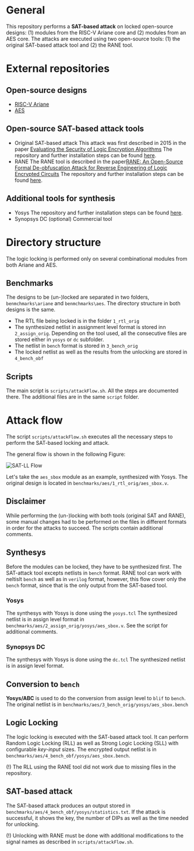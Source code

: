 # General

This repository performs a **SAT-based attack** on locked open-source designs: (1) modules from the RISC-V Ariane core and (2) modules from an AES core. The attacks are executed using two open-source tools: (1) the original SAT-based attack tool and (2) the RANE tool.

# External repositories

## Open-source designs
* [RISC-V Ariane](https://github.com/lowRISC/ariane)
* [AES](http://www.opencores.org/cores/aes_core/)

## Open-source SAT-based attack tools
* Original SAT-based attack
This attack was first described in 2015 in the paper [Evaluating the Security of Logic Encryption Algorithms](https://ieeexplore.ieee.org/document/7140252)
The repository and further installation steps can be found [here](https://host15author@bitbucket.org/host15author/host15-logic-decryption).
* RANE
The RANE tool is described in the paper[RANE: An Open-Source Formal De-obfuscation Attack for Reverse Engineering of Logic Encrypted Circuits](https://dl.acm.org/doi/10.1145/3453688.3461760)
The repository and further installation steps can be found [here](https://github.com/gate-lab/RANE).

## Additional tools for synthesis
* Yosys
The repository and further installation steps can be found [here](https://github.com/YosysHQ/yosys).
* Synopsys DC (optional)
Commercial tool

# Directory structure
The logic locking is performed only on several combinational modules from both Ariane and AES.

## Benchmarks
The designs to be (un-)locked are separated in two folders, `benmchmarks\ariane` and `benmchmarks\aes`.
The directory structure in both designs is the same.
* The RTL file being locked is in the folder `1_rtl_orig`
* The synthesized netlist in assignment level format is stored inn `2_assign_orig`. Depending on the tool used, all the consecutive files are stored either in `yosys` or `dc` subfolder.
* The netlist in `bench` format is stored in `3_bench_orig`
* The locked netlist as well as the results from the unlocking are stored in `4_bench_obf`

## Scripts
The main script is `scripts/attackFlow.sh`. All the steps are documented there. The additional files are in the same `script` folder.

# Attack flow
The script `scripts/attackFlow.sh` executes all the necessary steps to perform the SAT-based locking and attack.

The general flow is shown in the following Figure:

![SAT-LL Flow](image.png)

Let's take the `aes_sbox` module as an example, synthesized with Yosys.
The original design is located in `benchmarks/aes/1_rtl_orig/aes_sbox.v`.

## Disclaimer
While performing the (un-)locking with both tools (original SAT and RANE), some manual changes had to be performed on the files in different formats in order for the attacks to succeed.
The scripts contain additional comments.


## Synthesys
Before the modules can be locked, they have to be synthesized first.
The SAT-attack tool excepts netlists in `bench` format.
RANE tool can work with neltislt `bench` as well as in `verilog` format, however, this flow cover only the `bench` format, since that is the only output from the SAT-based tool.

### Yosys
The synthesys with Yosys is done using the `yosys.tcl`
The synthesized netlist is in assign level format in `benchmarks/aes/2_assign_orig/yosys/aes_sbox.v`.
See the script for additional comments.

### Synopsys DC
The synthesys with Yosys is done using the `dc.tcl`
The synthesized netlist is in assign level format.

## Conversion to `bench`
**Yosys/ABC** is used to do the conversion from assign level to `blif` to `bench`.
The original netlist is in `benchmarks/aes/3_bench_orig/yosys/aes_sbox.bench`

## Logic Locking
The logic locking is executed with the SAT-based attack tool.
It can perform Random Logic Locking (RLL) as well as Strong Logic Locking (SLL) with configurable *key-input* sizes.
The encrypted output netlist is in `benchmarks/aes/4_bench_obf/yosys/aes_sbox.bench`.

(!) The RLL using the RANE tool did not work due to missing files in the repository.


## SAT-based attack
The SAT-based attack produces an output stored in `benchmarks/aes/4_bench_obf/yosys/statistics.txt`.
If the attack is successful, it shows the key, the number of DIPs as well as the time needed for unlocking.

(!) Unlocking with RANE must be done with additional modifications to the signal names as described in `scripts/attackFlow.sh`.
